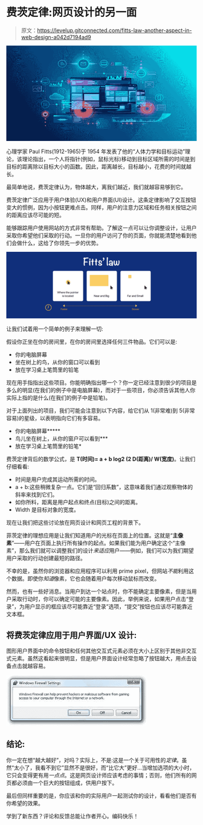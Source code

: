 # 费茨定律:网页设计的另一面

> 原文：<https://levelup.gitconnected.com/fitts-law-another-aspect-in-web-design-a042d7194ad9>

![](img/de6bb911d0c631868927407472b8e05c.png)

心理学家 Paul Fitts(1912-1965)于 1954 年发表了他的“人体力学和目标运动”理论，该理论指出，一个人将指针(例如，鼠标光标)移动到目标区域所需的时间是到目标的距离除以目标大小的函数。因此，距离越长，目标越小，花费的时间就越长。

最简单地说，费茨定律认为，物体越大，离我们越近，我们就越容易够到它。

费茨定律广泛应用于用户体验(UX)和用户界面(UI)设计。这条定律影响了交互按钮变大的惯例，因为小按钮更难点击。同样，用户的注意力区域和任务相关按钮之间的距离应该尽可能的短。

能够跟踪用户使用网站的方式非常有帮助。了解这一点可以让你调整设计，让用户采取你希望他们采取的行动。一旦你的用户访问了你的页面，你就能清楚地看到他们会做什么，这给了你领先一步的优势。

![](img/76e1d2a0043c8cab204211877012b985.png)

让我们试着用一个简单的例子来理解一切:

假设你正坐在你的房间里，在你的房间里选择任何三件物品。它们可以是:

*   你的电脑屏幕
*   坐在树上的鸟，从你的窗口可以看到
*   放在学习桌上笔筒里的铅笔

现在用手指指出这些项目。你能明确指出哪一个？你一定已经注意到很少的项目是多么的明显(在我们的例子中是电脑屏幕)，而对于一些项目，你必须告诉其他人你实际上指的是什么(在我们的例子中是铅笔)。

对于上面列出的项目，我们可能会注意到以下内容，给它们从 1(非常难)到 5(非常容易)的星级，以表明指向它们有多容易。

*   你的电脑屏幕*****
*   鸟儿坐在树上，从你的窗户可以看到***
*   放在学习桌上笔筒里的铅笔*

费茨定律背后的数学公式，是 **T(时间)= a + b log2 (2 D(距离)/ W(宽度)**。让我们仔细看看:

*   时间是用户完成其运动所需的时间。
*   a + b:这些稍微复杂一点。它们是“回归系数”，这意味着我们通过观察物体的斜率来找到它们。
*   如你所料，距离是用户起点和终点(目标)之间的距离。
*   Width 是目标对象的宽度。

现在让我们把这些讨论放在网页设计和网页工程的背景下。

菲茨定律的理想应用是让我们知道用户的光标在页面上的位置。这就是“**主像素**”——用户在页面上执行所有操作的起点。如果我们能为用户确定这个“主像素”，那么我们就可以调整我们的设计*来适应*用户——例如，我们可以为我们期望用户采取的行动创建最短的路径。

不幸的是，虽然你的浏览器和应用程序可以利用 prime pixel，但网站*不能*利用这个数据。即使你*知道*像素，它也会随着用户每次移动鼠标而改变。

然而，也有一些好消息。当用户到达一个站点时，你不能确定主要像素，但是当用户采取行动时，你可以确定可能的主要像素。因此，举例来说，如果用户点击“登录”，为用户显示的框应该尽可能靠近“登录”选项，“提交”按钮也应该尽可能靠近文本框。

## 将费茨定律应用于用户界面/UX 设计:

图形用户界面中的命令按钮和任何其他交互式元素必须在大小上区别于其他非交互式元素。虽然这看起来很明显，但是用户界面设计经常忽略了按钮越大，用点击设备点击就越容易。

![](img/2239be651307011ede2bf330711edb3c.png)

## 结论:

你一定在想“越大越好”，对吗？实际上，不是:这是一个关于可用性的*定律*。虽然“太小了，我看不到它”显然不是很好，而“比它大”更好…当增加选项的大小时，它只会变得更有用*一点点*。这是网页设计师应该考虑的事情；否则，他们所有的网页都必须由一个巨大的按钮组成，供用户按下。

最后但同样重要的是，你应该和你的实际用户一起测试你的设计，看看他们是否有你希望的效果。

学到了新东西？评论和反馈总能让作者开心。编码快乐！
